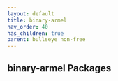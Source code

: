 ```yaml
---
layout: default
title: binary-armel
nav_order: 40
has_children: true
parent: bullseye non-free
---
```


## binary-armel Packages
